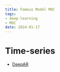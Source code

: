 ```yaml
---
title: Famous Model MOC
tags:
- deep-learning
- MOC
date: 2024-01-17
---
```


# Time-series

* [DeepAR](computer_sci/deep_learning_and_machine_learning/Famous_Model/DeepAR.md)

